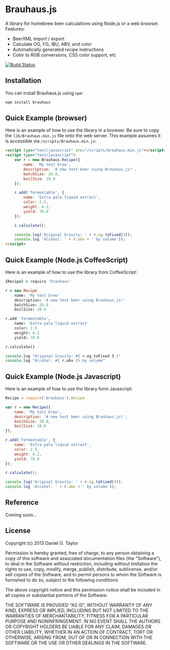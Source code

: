 Brauhaus.js
===========
A library for homebrew beer calculations using Node.js or a web browser. Features:

 * BeerXML import / export
 * Calculate OG, FG, IBU, ABV, and color
 * Automatically generated recipe instructions
 * Color to RGB conversions, CSS color support, etc

[![Build Status](https://travis-ci.org/danielgtaylor/brauhausjs.png)](https://travis-ci.org/danielgtaylor/brauhausjs)

Installation
------------
You can install Brauhaus.js using `npm`:

```bash
npm install brauhaus
```

Quick Example (browser)
-----------------------
Here is an example of how to use the library in a browser. Be sure to copy the `lib/Brauhaus.min.js` file onto the web server. This example assumes it is accessible via `/scripts/Brauhaus.min.js`:

```html
<script type="text/javascript" src="/scripts/brauhaus.min.js"></script>
<script type="text/javascript">
    var r = new Brauhaus.Recipe({
        name: 'My test brew',
        description: 'A new test beer using Brauhaus.js!',
        batchSize: 20.0,
        boilSize: 10.0
    });

    r.add('fermentable', {
        name: 'Extra pale liquid extract',
        color: 2.5,
        weight: 4.2,
        yield: 78.0
    });

    r.calculate();

    console.log('Original Gravity: ' + r.og.toFixed(3));
    console.log 'Alcohol: ' + r.abv + ' by volume'));
</script>
```

Quick Example (Node.js CoffeeScript)
------------------------------------
Here is an example of how to use the library from CoffeeScript:

```coffeescript
{Recipe} = require 'brauhaus'

r = new Recipe
    name: 'My test brew'
    description: 'A new test beer using Brauhaus.js!'
    batchSize: 20.0
    boilSize: 10.0

r.add 'fermentable',
    name: 'Extra pale liquid extract'
    color: 2.5
    weight: 4.2
    yield: 78.0

r.calculate()

console.log "Original Gravity: #{ r.og.toFixed 3 }"
console.log "Alcohol: #{ r.abv }% by volume"
```

Quick Example (Node.js Javascript)
----------------------------------
Here is an example of how to use the library form Javascript:

```javascript
Recipe = require('brauhaus').Recipe

var r = new Recipe({
    name: 'My test brew',
    description: 'A new test beer using Brauhaus.js!',
    batchSize: 20.0,
    boilSize: 10.0
});

r.add('fermentable', {
    name: 'Extra pale liquid extract',
    color: 2.5,
    weight: 4.2,
    yield: 78.0
});

r.calculate();

console.log('Original Gravity: ' + r.og.toFixed(3));
console.log 'Alcohol: ' + r.abv + ' by volume'));
```

Reference
---------
Coming soon...

License
-------
Copyright (c) 2013 Daniel G. Taylor

Permission is hereby granted, free of charge, to any person obtaining a copy of this software and associated documentation files (the "Software"), to deal in the Software without restriction, including without limitation the rights to use, copy, modify, merge, publish, distribute, sublicense, and/or sell copies of the Software, and to permit persons to whom the Software is furnished to do so, subject to the following conditions:

The above copyright notice and this permission notice shall be included in all copies or substantial portions of the Software.

THE SOFTWARE IS PROVIDED "AS IS", WITHOUT WARRANTY OF ANY KIND, EXPRESS OR IMPLIED, INCLUDING BUT NOT LIMITED TO THE WARRANTIES OF MERCHANTABILITY, FITNESS FOR A PARTICULAR PURPOSE AND NONINFRINGEMENT. IN NO EVENT SHALL THE AUTHORS OR COPYRIGHT HOLDERS BE LIABLE FOR ANY CLAIM, DAMAGES OR OTHER LIABILITY, WHETHER IN AN ACTION OF CONTRACT, TORT OR OTHERWISE, ARISING FROM, OUT OF OR IN CONNECTION WITH THE SOFTWARE OR THE USE OR OTHER DEALINGS IN THE SOFTWARE.
